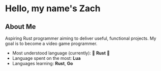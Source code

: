 # Hello, my name's Zach

## About Me
Aspiring Rust programmer aiming to deliver useful, functional projects. My goal is to become a video game programmer.
* Most understood language (currently): 🦀 **Rust** 🦀
* Language spent on the most: **Lua**
* Languages learning: **Rust**, **Go**

<!--
**ZachyonDan/ZachyonDan** is a ✨ _special_ ✨ repository because its `README.md` (this file) appears on your GitHub profile.

Here are some ideas to get you started:

- 🔭 I’m currently working on ...
- 🌱 I’m currently learning ...
- 👯 I’m looking to collaborate on ...
- 🤔 I’m looking for help with ...
- 💬 Ask me about ...
- 📫 How to reach me: ...
- 😄 Pronouns: ...
- ⚡ Fun fact: ...
-->
